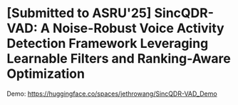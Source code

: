 # [Submitted to ASRU'25] SincQDR-VAD: A Noise-Robust Voice Activity Detection Framework Leveraging Learnable Filters and Ranking-Aware Optimization

Demo: https://huggingface.co/spaces/jethrowang/SincQDR-VAD_Demo
